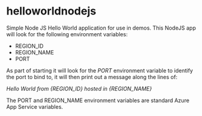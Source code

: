 # helloworldnodejs
Simple Node JS Hello World application for use in demos. This NodeJS app will look for the following environment variables:
- REGION_ID
- REGION_NAME
- PORT

As part of starting it will look for the *PORT* environment variable to identify the port to bind to, it will then print out a message along the lines of:

*Hello World from {REGION_ID}  hosted in {REGION_NAME}*

The PORT and REGION_NAME environment variables are standard Azure App Service variables.
